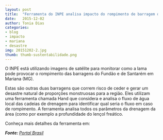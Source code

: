 ```yaml
---
layout: post
title:  "Ferramenta do INPE analisa impacto do rompimento de barragem de Mariana - MG"
date:   2015-12-02
author: Tonia Dias
categories: 
- blog
- impacto
- mariana
- desastre
img: 20151202-2.jpg
thumb: thumb-sustentabilidade.png
---
```


O INPE está utilizando imagens de satélite para monitorar como a lama pode provocar o rompimento das barragens do Fundão e de Santarém em Mariana (MG). <!--more-->

Estas são outras duas barragens que correm risco de ceder e gerar um desastre natural de proporções monstruosas para a região. Eles utilizam uma ferramenta chamada Hand que considera e analisa o fluxo de água local das cadeias de drenagem para identificar qual seria o fluxo em caso de rompimento. A ferramenta analisa todos os parâmetros da drenagem da área (como por exemplo a profundidade do lençol freático. 

Conheça mais detalhes da ferramenta em:

<i><b>Fonte: </b><a href="http://www.brasil.gov.br/ciencia-e-tecnologia/2015/11/ferramenta-do-inpe-analisa-impacto-do-rompimento-de-barragem-em-mariana-mg">Portal Brasil</a></i>